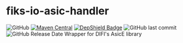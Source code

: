 # fiks-io-asic-handler
![GitHub](https://img.shields.io/github/license/ks-no/fiks-io-asice-handler)
[![Maven Central](https://img.shields.io/maven-central/v/no.ks.fiks/fiks-io-asice-handler.svg)](https://search.maven.org/search?q=g:no.ks.fiks%20a:fiks-io-asice-handler)
[![DepShield Badge](https://depshield.sonatype.org/badges/ks-no/fiks-io-asice-handler/depshield.svg)](https://depshield.github.io)
![GitHub last commit](https://img.shields.io/github/last-commit/ks-no/fiks-io-asice-handler.svg)
![GitHub Release Date](https://img.shields.io/github/release-date/ks-no/fiks-io-asice-handler.svg)
Wrapper for DIFI's AsicE library
